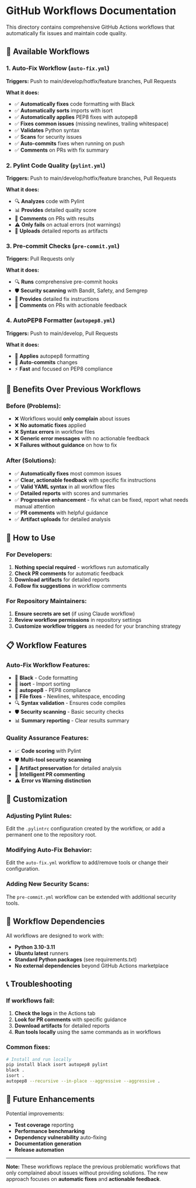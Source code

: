 # GitHub Workflows Documentation

This directory contains comprehensive GitHub Actions workflows that automatically fix issues and maintain code quality.

## 🤖 Available Workflows

### 1. Auto-Fix Workflow (`auto-fix.yml`)
**Triggers:** Push to main/develop/hotfix/feature branches, Pull Requests

**What it does:**
- ✅ **Automatically fixes** code formatting with Black
- ✅ **Automatically sorts** imports with isort
- ✅ **Automatically applies** PEP8 fixes with autopep8
- ✅ **Fixes common issues** (missing newlines, trailing whitespace)
- ✅ **Validates** Python syntax
- ✅ **Scans** for security issues
- ✅ **Auto-commits** fixes when running on push
- ✅ **Comments** on PRs with fix summary

### 2. Pylint Code Quality (`pylint.yml`)
**Triggers:** Push to main/develop/hotfix/feature branches, Pull Requests

**What it does:**
- 🔍 **Analyzes** code with Pylint
- 📊 **Provides** detailed quality score
- 📝 **Comments** on PRs with results
- ⚠️ **Only fails** on actual errors (not warnings)
- 📁 **Uploads** detailed reports as artifacts

### 3. Pre-commit Checks (`pre-commit.yml`)
**Triggers:** Pull Requests only

**What it does:**
- 🔍 **Runs** comprehensive pre-commit hooks
- 🛡️ **Security scanning** with Bandit, Safety, and Semgrep
- 📝 **Provides** detailed fix instructions
- 💬 **Comments** on PRs with actionable feedback

### 4. AutoPEP8 Formatter (`autopep8.yml`)
**Triggers:** Push to main/develop, Pull Requests

**What it does:**
- 🔧 **Applies** autopep8 formatting
- 🤖 **Auto-commits** changes
- ⚡ **Fast** and focused on PEP8 compliance

## 🚀 Benefits Over Previous Workflows

### Before (Problems):
- ❌ Workflows would **only complain** about issues
- ❌ **No automatic fixes** applied
- ❌ **Syntax errors** in workflow files
- ❌ **Generic error messages** with no actionable feedback
- ❌ **Failures without guidance** on how to fix

### After (Solutions):
- ✅ **Automatically fixes** most common issues
- ✅ **Clear, actionable feedback** with specific fix instructions
- ✅ **Valid YAML syntax** in all workflow files
- ✅ **Detailed reports** with scores and summaries
- ✅ **Progressive enhancement** - fix what can be fixed, report what needs manual attention
- ✅ **PR comments** with helpful guidance
- ✅ **Artifact uploads** for detailed analysis

## 🔧 How to Use

### For Developers:
1. **Nothing special required** - workflows run automatically
2. **Check PR comments** for automatic feedback
3. **Download artifacts** for detailed reports
4. **Follow fix suggestions** in workflow comments

### For Repository Maintainers:
1. **Ensure secrets are set** (if using Claude workflow)
2. **Review workflow permissions** in repository settings
3. **Customize workflow triggers** as needed for your branching strategy

## 📋 Workflow Features

### Auto-Fix Workflow Features:
- 🔧 **Black** - Code formatting
- 🔧 **isort** - Import sorting  
- 🔧 **autopep8** - PEP8 compliance
- 🔧 **File fixes** - Newlines, whitespace, encoding
- 🔍 **Syntax validation** - Ensures code compiles
- 🛡️ **Security scanning** - Basic security checks
- 📊 **Summary reporting** - Clear results summary

### Quality Assurance Features:
- 📈 **Code scoring** with Pylint
- 🛡️ **Multi-tool security scanning**
- 📁 **Artifact preservation** for detailed analysis
- 💬 **Intelligent PR commenting**
- ⚠️ **Error vs Warning distinction**

## 🎯 Customization

### Adjusting Pylint Rules:
Edit the `.pylintrc` configuration created by the workflow, or add a permanent one to the repository root.

### Modifying Auto-Fix Behavior:
Edit the `auto-fix.yml` workflow to add/remove tools or change their configuration.

### Adding New Security Scans:
The `pre-commit.yml` workflow can be extended with additional security tools.

## 🔄 Workflow Dependencies

All workflows are designed to work with:
- **Python 3.10-3.11**
- **Ubuntu latest** runners
- **Standard Python packages** (see requirements.txt)
- **No external dependencies** beyond GitHub Actions marketplace

## 📞 Troubleshooting

### If workflows fail:
1. **Check the logs** in the Actions tab
2. **Look for PR comments** with specific guidance
3. **Download artifacts** for detailed reports
4. **Run tools locally** using the same commands as in workflows

### Common fixes:
```bash
# Install and run locally
pip install black isort autopep8 pylint
black .
isort .
autopep8 --recursive --in-place --aggressive --aggressive .
```

## 🔮 Future Enhancements

Potential improvements:
- **Test coverage** reporting
- **Performance benchmarking**
- **Dependency vulnerability** auto-fixing
- **Documentation generation**
- **Release automation**

---

**Note:** These workflows replace the previous problematic workflows that only complained about issues without providing solutions. The new approach focuses on **automatic fixes** and **actionable feedback**.